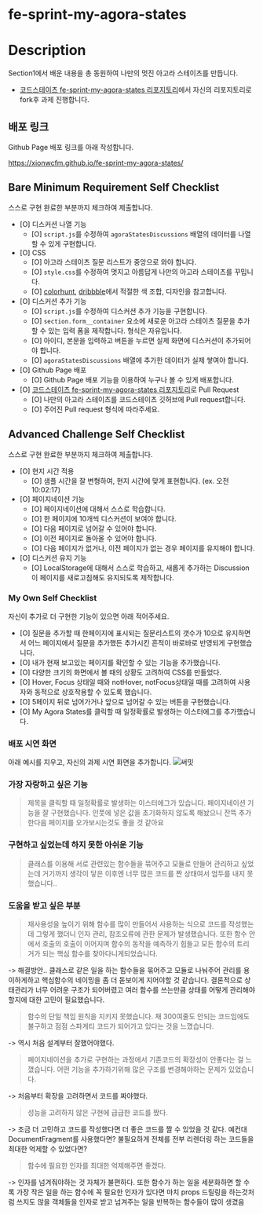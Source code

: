 # fe-sprint-my-agora-states

# Description

Section1에서 배운 내용을 총 동원하여 나만의 멋진 아고라 스테이츠를 만듭니다.

- [코드스테이츠 fe-sprint-my-agora-states 리포지토리](https://github.com/codestates-seb/fe-sprint-my-agora-states)에서 자신의 리포지토리로 fork후 과제 진행합니다.

## 배포 링크

Github Page 배포 링크를 아래 작성합니다.

https://xionwcfm.github.io/fe-sprint-my-agora-states/

## Bare Minimum Requirement Self Checklist

스스로 구현 완료한 부분까지 체크하여 제출합니다.

- [O] 디스커션 나열 기능
  - [O] `script.js`를 수정하여 `agoraStatesDiscussions` 배열의 데이터를 나열할 수 있게 구현합니다.
- [O] CSS
  - [O] 아고라 스테이츠 질문 리스트가 중앙으로 와야 합니다.
  - [O] `style.css`를 수정하여 멋지고 아름답게 나만의 아고라 스테이츠를 꾸밉니다.
  - [O] [colorhunt](https://colorhunt.co/palettes/popular), [dribbble](https://dribbble.com/)에서 적절한 색 조합, 디자인을 참고합니다.
- [O] 디스커션 추가 기능
  - [O] `script.js`를 수정하여 디스커션 추가 기능을 구현합니다.
  - [O] `section.form__container` 요소에 새로운 아고라 스테이츠 질문을 추가할 수 있는 입력 폼을 제작합니다. 형식은 자유입니다.
  - [O] 아이디, 본문을 입력하고 버튼을 누르면 실제 화면에 디스커션이 추가되어야 합니다.
  - [O] `agoraStatesDiscussions` 배열에 추가한 데이터가 실제 쌓여야 합니다.
- [O] Github Page 배포
  - [O] Github Page 배포 기능을 이용하여 누구나 볼 수 있게 배포합니다.
- [O] [코드스테이츠 fe-sprint-my-agora-states 리포지토리](https://github.com/codestates-seb/fe-sprint-my-agora-states)로 Pull Request
  - [O] 나만의 아고라 스테이츠를 코드스테이츠 깃허브에 Pull request합니다.
  - [O] 주어진 Pull request 형식에 따라주세요.

## Advanced Challenge Self Checklist

스스로 구현 완료한 부분까지 체크하여 제출합니다.

- [O] 현지 시간 적용
  - [O] 샘플 시간을 잘 변형하여, 현지 시간에 맞게 표현합니다. (ex. 오전 10:02:17)
- [O] 페이지네이션 기능
  - [O] 페이지네이션에 대해서 스스로 학습합니다.
  - [O] 한 페이지에 10개씩 디스커션이 보여야 합니다.
  - [O] 다음 페이지로 넘어갈 수 있어야 합니다.
  - [O] 이전 페이지로 돌아올 수 있어야 합니다.
  - [O] 다음 페이지가 없거나, 이전 페이지가 없는 경우 페이지를 유지해야 합니다.
- [O] 디스커션 유지 기능
  - [O] LocalStorage에 대해서 스스로 학습하고, 새롭게 추가하는 Discussion이 페이지를 새로고침해도 유지되도록 제작합니다.

### My Own Self Checklist

자신이 추가로 더 구현한 기능이 있으면 아래 적어주세요.

- [O] 질문을 추가할 때 한페이지에 표시되는 질문리스트의 갯수가 10으로 유지하면서 어느 페이지에서 질문을 추가했든 추가시킨 흔적이 바로바로 반영되게 구현했습니다.
- [O] 내가 현재 보고있는 페이지를 확인할 수 있는 기능을 추가했습니다.
- [O] 다양한 크기의 화면에서 볼 때의 상황도 고려하여 CSS를 만들었다.
- [O] Hover, Focus 상태일 때와 notHover, notFocus상태일 때를 고려하여 사용자와 동적으로 상호작용할 수 있도록 했습니다.
- [O] 5페이지 뒤로 넘어가거나 앞으로 넘어갈 수 있는 버튼을 구현했습니다.
- [O] My Agora States를 클릭할 때 일정확률로 발생하는 이스터에그를 추가했습니다.

### 배포 시연 화면

아래 예시를 지우고, 자신의 과제 시연 화면을 추가합니다.
![써밋](https://user-images.githubusercontent.com/101111364/224233521-fd9380ac-21d2-45d7-b798-588cb8fc4f31.PNG)


### 가장 자랑하고 싶은 기능

> 제목을 클릭할 때 일정확률로 발생하는 이스터에그가 있습니다.
> 페이지네이션 기능을 잘 구현했습니다.
> 인풋에 넣은 값을 초기화하지 않도록 해놨으니 잔뜩 추가한다음 페이지를 오가보시는것도 좋을 것 같아요

### 구현하고 싶었는데 하지 못한 아쉬운 기능

> 클래스를 이용해 서로 관련있는 함수들을 묶어주고 모듈로 만들어 관리하고 싶었는데
> 거기까지 생각이 닿은 이후엔 너무 많은 코드를 짠 상태여서 엄두를 내지 못했습니다..

### 도움을 받고 싶은 부분

> 재사용성을 높이기 위해 함수를 많이 만들어서 사용하는 식으로 코드를 작성했는데
> 그렇게 했더니 인자 관리, 참조오류에 관한 문제가 발생했습니다.
> 또한 함수 안에서 호출의 호출이 이어지며 함수의 동작을 예측하기 힘들고
> 모든 함수의 트리거가 되는 핵심 함수를 찾아다니게되었습니다.

-> 해결방안.. 클래스로 같은 일을 하는 함수들을 묶어주고 모듈로 나눠주어 관리를 용이하게하고
핵심함수의 네이밍을 좀 더 돋보이게 지어야할 것 같습니다.
결론적으로 상태관리가 너무 어려운 구조가 되어버렸고 여러 함수를 쓰는만큼
상태를 어떻게 관리해야할지에 대한 고민이 필요했습니다.

> 함수의 단일 책임 원칙을 지키지 못했습니다. 채 300여줄도 안되는 코드임에도 불구하고
> 점점 스파게티 코드가 되어가고 있다는 것을 느꼈습니다.

-> 역시 처음 설계부터 잘했어야했다.

> 페이지네이션을 추가로 구현하는 과정에서 기존코드의 확장성이 안좋다는 걸 느꼈습니다.
> 어떤 기능을 추가하기위해 많은 구조를 변경해야하는 문제가 있었습니다.

-> 처음부터 확장을 고려하면서 코드를 짜야했다.

> 성능을 고려하지 않은 구현에 급급한 코드를 짰다.

-> 조금 더 고민하고 코드를 작성했다면 더 좋은 코드를 짤 수 있었을 것 같다.
예컨대 DocumentFragment를 사용했다면?
불필요하게 전체를 전부 리렌더링 하는 코드들을 최대한 억제할 수 있었다면?

> 함수에 필요한 인자를 최대한 억제해주면 좋겠다.

-> 인자를 넘겨줘야하는 것 자체가 불편하다.
또한 함수가 하는 일을 세분화하면 할 수록 가장 작은 일을 하는 함수에 꼭 필요한 인자가 있다면
마치 props 드릴링을 하는것처럼 쓰지도 않을 객체들을 인자로 받고 넘겨주는 일을 반복하는 함수들이 많이 생겼음
